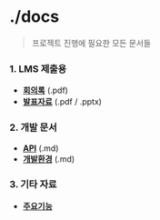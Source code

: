 # ./docs
> 프로젝트 진행에 필요한 모든 문서들


### 1. LMS 제출용
- [**회의록**]() (.pdf)
- [**발표자료**]() (.pdf / .pptx)

### 2. 개발 문서
- [**API**]() (.md)
- [**개발환경**]() (.md)

### 3. 기타 자료
- [**주요기능**](https://sudden-fiber-d99.notion.site/1c3bd606717780528fe8cf0b9df2a5db)
